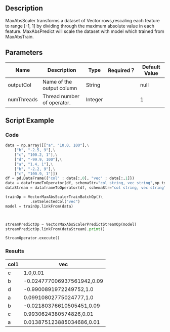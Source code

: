 ## Description
MaxAbsScaler transforms a dataset of Vector rows,rescaling each feature to range
 [-1, 1] by dividing through the maximum absolute value in each feature.
 MaxAbsPredict will scale the dataset with model which trained from MaxAbsTrain.

## Parameters
| Name | Description | Type | Required？ | Default Value |
| --- | --- | --- | --- | --- |
| outputCol | Name of the output column | String |  | null |
| numThreads | Thread number of operator. | Integer |  | 1 |

## Script Example

### Code

```python
data = np.array([["a", "10.0, 100"],\
    ["b", "-2.5, 9"],\
    ["c", "100.2, 1"],\
    ["d", "-99.9, 100"],\
    ["a", "1.4, 1"],\
    ["b", "-2.2, 9"],\
    ["c", "100.9, 1"]])
df = pd.DataFrame({"col" : data[:,0], "vec" : data[:,1]})
data = dataframeToOperator(df, schemaStr="col string, vec string",op_type="batch")
dataStream = dataframeToOperator(df, schemaStr="col string, vec string",op_type="stream")

trainOp = VectorMaxAbsScalerTrainBatchOp()\
           .setSelectedCol("vec")
model = trainOp.linkFrom(data) 



streamPredictOp = VectorMaxAbsScalerPredictStreamOp(model)
streamPredictOp.linkFrom(dataStream).print()

StreamOperator.execute()
```
### Results

col1|vec
----|---
c|1.0,0.01
b|-0.024777006937561942,0.09
d|-0.9900891972249752,1.0
a|0.09910802775024777,1.0
b|-0.02180376610505451,0.09
c|0.9930624380574826,0.01
a|0.013875123885034686,0.01
